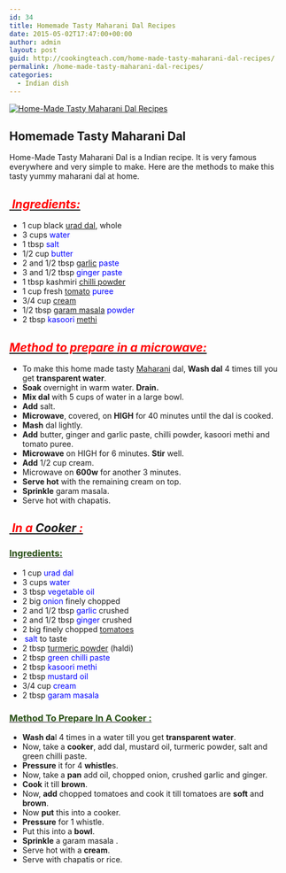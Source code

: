 ```yaml
---
id: 34
title: Homemade Tasty Maharani Dal Recipes
date: 2015-05-02T17:47:00+00:00
author: admin
layout: post
guid: http://cookingteach.com/home-made-tasty-maharani-dal-recipes/
permalink: /home-made-tasty-maharani-dal-recipes/
categories:
  - Indian dish
---
```


[![Home-Made Tasty Maharani Dal Recipes](http://2.bp.blogspot.com/-pAFGjGbsCVs/VUUFok0ap_I/AAAAAAAAATo/NO_7ZftrSHw/s1600/maxresdefault.jpg "Home-Made Tasty Maharani Dal Recipes")](http://2.bp.blogspot.com/-pAFGjGbsCVs/VUUFok0ap_I/AAAAAAAAATo/NO_7ZftrSHw/s1600/maxresdefault.jpg)

## Homemade Tasty Maharani Dal

Home-Made Tasty Maharani Dal is a Indian recipe. It is very famous everywhere and very simple to make. Here are the methods to make this tasty yummy maharani dal at home.

## _<u><span style="color: red;"> Ingredients:</span></u>_

*   1 cup black [urad dal](http://en.wikipedia.org/wiki/Vigna_mungo "Vigna mungo"), whole
*   3 cups <span style="color: blue;">water</span>
*   1 tbsp <span style="color: blue;">salt</span>
*   1/2 cup <span style="color: blue;">butter</span>
*   2 and 1/2 tbsp [garlic](http://en.wikipedia.org/wiki/Garlic "Garlic") <span style="color: blue;">paste</span>
*   3 and 1/2 tbsp <span style="color: blue;">ginger paste</span>
*   1 tbsp kashmiri [chilli powder](http://en.wikipedia.org/wiki/Chili_powder "Chili powder")
*   1 cup fresh [tomato](http://en.wikipedia.org/wiki/Tomato "Tomato") <span style="color: blue;">puree</span>
*   3/4 cup [cream](http://en.wikipedia.org/wiki/Cream "Cream")
*   1/2 tbsp [garam masala](http://en.wikipedia.org/wiki/Garam_masala "Garam masala") <span style="color: blue;">powder</span>
*   2 tbsp <span style="color: blue;">kasoori</span> [methi](http://en.wikipedia.org/wiki/Fenugreek "Fenugreek")

## _<u><span style="color: red;">Method to prepare in a microwave:</span></u>_

*   To make this home made tasty [Maharani](http://en.wikipedia.org/wiki/Maharaja "Maharaja") dal, **Wash dal** 4 times till you get **transparent water**.
*   **Soak** overnight in warm water. **Drain.**
*   **Mix dal** with 5 cups of water in a large bowl.
*   **Add** salt.
*   **Microwave**, covered, on **HIGH** for 40 minutes until the dal is cooked.
*   **Mash** dal lightly.
*   **Add** butter, ginger and garlic paste, chilli powder, kasoori methi and tomato puree.
*   **Microwave** on HIGH for 6 minutes. **Stir** well.
*   **Add** 1/2 cup cream.
*   Microwave on **600w** for another 3 minutes.
*   **Serve hot** with the remaining cream on top.
*   **Sprinkle** garam masala.
*   Serve hot with chapatis.

## _<u><span style="color: red;"> In a [Cooker](http://en.wikipedia.org/wiki/Rice_cooker "Rice cooker") :</span></u>_

### <u><span style="color: #274e13;">Ingredients:</span></u>

*   1 cup <span style="color: blue;">urad dal</span>
*   3 cups <span style="color: blue;">water</span>
*   3 tbsp <span style="color: blue;">vegetable oil</span>
*   2 big <span style="color: blue;">onion</span> finely chopped
*   2 and 1/2 tbsp <span style="color: blue;">garlic</span> crushed
*   2 and 1/2 tbsp <span style="color: blue;">ginger</span> crushed
*   2 big finely chopped [tomatoes](http://en.wikipedia.org/wiki/Tomato "Tomato")
*   <span style="color: blue;"> salt</span> to taste
*   2 tbsp [turmeric powder](http://en.wikipedia.org/wiki/Turmeric "Turmeric") (haldi)
*   2 tbsp <span style="color: blue;">green chilli paste</span>
*   2 tbsp <span style="color: blue;">kasoori methi</span>
*   2 tbsp <span style="color: blue;">mustard oil</span>
*   3/4 cup <span style="color: blue;">cream</span>
*   2 tbsp <span style="color: blue;">garam masala</span>

### <u><span style="color: #274e13;">Method To Prepare In A Cooker :</span></u>

*   **Wash da**l 4 times in a water till you get **transparent water**.
*   Now, take a **cooker**, add dal, mustard oil, turmeric powder, salt and green chilli paste.
*   **Pressure** it for 4 **whistle**s.
*   Now, take a **pan** add oil, chopped onion, crushed garlic and ginger.
*   **Cook** it till **brown**.
*   Now, **add** chopped tomatoes and cook it till tomatoes are **soft** and **brown**.
*   Now **put** this into a cooker.
*   **Pressure** for 1 whistle.
*   Put this into a **bowl**.
*   **Sprinkle** a garam masala .
*   Serve hot with a **cream**.
*   Serve with chapatis or rice.
